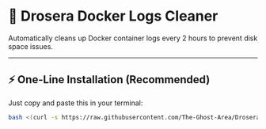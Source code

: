 # 🐳 Drosera Docker Logs Cleaner

Automatically cleans up Docker container logs every 2 hours to prevent disk space issues.

---

## ⚡ One-Line Installation (Recommended)

Just copy and paste this in your terminal:

```bash
bash <(curl -s https://raw.githubusercontent.com/The-Ghost-Area/Drosera-logs-cleaner/main/auto-clean-2h.sh)
